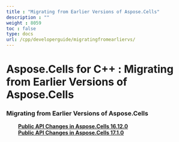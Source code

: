 ```yaml
---
title : "Migrating from Earlier Versions of Aspose.Cells" 
description : "" 
weight : 8059 
toc : false
type: docs
url: /cpp/developerguide/migratingfromearliervs/
---
```


# Aspose.Cells for C++ : Migrating from Earlier Versions of Aspose.Cells


### Migrating from Earlier Versions of Aspose.Cells

&nbsp;&nbsp;&nbsp;&nbsp;&nbsp;&nbsp;&nbsp;&nbsp;[**Public API Changes in Aspose.Cells 16.12.0**](https://docs2.aspose.com/cells/cpp/developerguide/migratingfromearliervs/public+api+changes+in+aspose.cells+16.12.0)    
&nbsp;&nbsp;&nbsp;&nbsp;&nbsp;&nbsp;&nbsp;&nbsp;[**Public API Changes in Aspose.Cells 17.1.0**](https://docs2.aspose.com/cells/cpp/developerguide/migratingfromearliervs/public+api+changes+in+aspose.cells+17.1.0)    


           

